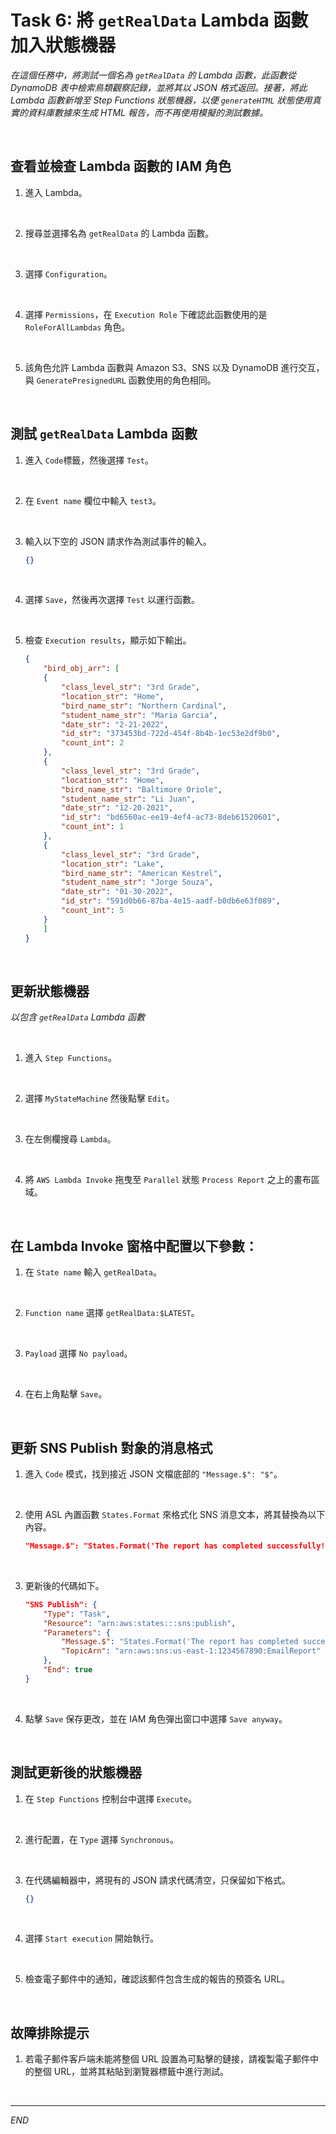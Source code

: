 # Task 6: 將 `getRealData` Lambda 函數加入狀態機器

_在這個任務中，將測試一個名為 `getRealData` 的 Lambda 函數，此函數從 DynamoDB 表中檢索鳥類觀察記錄，並將其以 JSON 格式返回。接著，將此 Lambda 函數新增至 Step Functions 狀態機器，以便 `generateHTML` 狀態使用真實的資料庫數據來生成 HTML 報告，而不再使用模擬的測試數據。_

<br>

## 查看並檢查 Lambda 函數的 IAM 角色

1. 進入 Lambda。

<br>

2. 搜尋並選擇名為 `getRealData` 的 Lambda 函數。

<br>

3. 選擇 `Configuration`。

<br>

4. 選擇 `Permissions`，在 `Execution Role` 下確認此函數使用的是 `RoleForAllLambdas` 角色。

<br>

5. 該角色允許 Lambda 函數與 Amazon S3、SNS 以及 DynamoDB 進行交互，與 `GeneratePresignedURL` 函數使用的角色相同。

<br>

## 測試 `getRealData` Lambda 函數

1. 進入 `Code`標籤，然後選擇 `Test`。

<br>

2. 在 `Event name` 欄位中輸入 `test3`。

<br>

3. 輸入以下空的 JSON 請求作為測試事件的輸入。

    ```json
    {}
    ```

<br>

4. 選擇 `Save`，然後再次選擇 `Test` 以運行函數。

<br>

5. 檢查 `Execution results`，顯示如下輸出。

    ```json
    {
        "bird_obj_arr": [
        {
            "class_level_str": "3rd Grade",
            "location_str": "Home",
            "bird_name_str": "Northern Cardinal",
            "student_name_str": "Maria Garcia",
            "date_str": "2-21-2022",
            "id_str": "373453bd-722d-454f-8b4b-1ec53e2df9b0",
            "count_int": 2
        },
        {
            "class_level_str": "3rd Grade",
            "location_str": "Home",
            "bird_name_str": "Baltimore Oriole",
            "student_name_str": "Li Juan",
            "date_str": "12-20-2021",
            "id_str": "bd6560ac-ee19-4ef4-ac73-8deb61520601",
            "count_int": 1
        },
        {
            "class_level_str": "3rd Grade",
            "location_str": "Lake",
            "bird_name_str": "American Kestrel",
            "student_name_str": "Jorge Souza",
            "date_str": "01-30-2022",
            "id_str": "591d0b66-87ba-4e15-aadf-b0db6e63f089",
            "count_int": 5
        }
        ]
    }
    ```

<br>

## 更新狀態機器

_以包含 `getRealData` Lambda 函數_

<br>

1. 進入 `Step Functions`。

<br>

2. 選擇 `MyStateMachine` 然後點擊 `Edit`。

<br>

3. 在左側欄搜尋 `Lambda`。

<br>

4. 將 `AWS Lambda Invoke` 拖曳至 `Parallel` 狀態 `Process Report` 之上的畫布區域。

<br>

## 在 Lambda Invoke 窗格中配置以下參數：

1. 在 `State name` 輸入 `getRealData`。

<br>

2. `Function name` 選擇 `getRealData:$LATEST`。

<br>

3. `Payload` 選擇 `No payload`。

<br>

4. 在右上角點擊 `Save`。

<br>

## 更新 SNS Publish 對象的消息格式

1. 進入 `Code` 模式，找到接近 JSON 文檔底部的 `"Message.$": "$"`。

<br>

2. 使用 ASL 內置函數 `States.Format` 來格式化 SNS 消息文本，將其替換為以下內容。

    ```json
    "Message.$": "States.Format('The report has completed successfully! Here is your secure URL:\\n\\n{}', $[1].presigned_url_str)"
    ```

<br>

3. 更新後的代碼如下。

    ```json
    "SNS Publish": {
        "Type": "Task",
        "Resource": "arn:aws:states:::sns:publish",
        "Parameters": {
            "Message.$": "States.Format('The report has completed successfully! Here is your secure URL:\\n\\n{}', $[1].presigned_url_str)",
            "TopicArn": "arn:aws:sns:us-east-1:1234567890:EmailReport"
        },
        "End": true
    }
    ```

<br>

4. 點擊 `Save` 保存更改，並在 IAM 角色彈出窗口中選擇 `Save anyway`。

<br>

## 測試更新後的狀態機器

1. 在 `Step Functions` 控制台中選擇 `Execute`。

<br>

2. 進行配置，在 `Type` 選擇 `Synchronous`。

<br>

3. 在代碼編輯器中，將現有的 JSON 請求代碼清空，只保留如下格式。

    ```json
    {}
    ```

<br>

4. 選擇 `Start execution` 開始執行。

<br>

5. 檢查電子郵件中的通知，確認該郵件包含生成的報告的預簽名 URL。

<br>

## 故障排除提示

1. 若電子郵件客戶端未能將整個 URL 設置為可點擊的鏈接，請複製電子郵件中的整個 URL，並將其粘貼到瀏覽器標籤中進行測試。

<br>

___

_END_